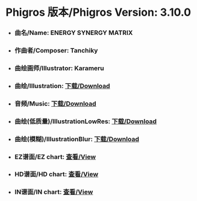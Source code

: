 
# Phigros 版本/Phigros Version:  3.10.0

- ### __曲名/Name:  ENERGY SYNERGY MATRIX__

- ### __作曲者/Composer:  Tanchiky__

- ### __曲绘画师/Illustrator:  Karameru__

- ### __曲绘/Illustration:  [下载/Download](https://github.com/Po6647A/PAR/releases/download/3.10.0/898.png)__

- ### __音频/Music:  [下载/Download](https://github.com/Po6647A/PAR/releases/download/3.10.0/1775.ogg)__

- ### __曲绘(低质量)/IllustrationLowRes:  [下载/Download](https://github.com/Po6647A/PAR/releases/download/3.10.0/1390.png)__

- ### __曲绘(模糊)/IllustrationBlur:  [下载/Download](https://github.com/Po6647A/PAR/releases/download/3.10.0/1144.png)__


- ### __EZ谱面/EZ chart:  [查看/View](./EZ.json/index.html)__

- ### __HD谱面/HD chart:  [查看/View](./HD.json/index.html)__

- ### __IN谱面/IN chart:  [查看/View](./IN.json/index.html)__
